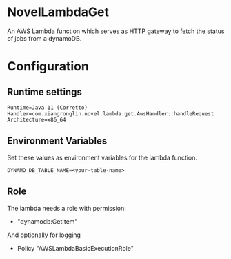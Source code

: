 # NovelLambdaGet
An AWS Lambda function which serves as HTTP gateway to fetch the status of jobs from a dynamoDB.

# Configuration
## Runtime settings
```
Runtime=Java 11 (Corretto)
Handler=com.xiangronglin.novel.lambda.get.AwsHandler::handleRequest
Architecture=x86_64
```

## Environment Variables
Set these values as environment variables for the lambda function. 
```
DYNAMO_DB_TABLE_NAME=<your-table-name>
```

## Role
The lambda needs a role with permission:
- "dynamodb:GetItem"

And optionally for logging
- Policy "AWSLambdaBasicExecutionRole"